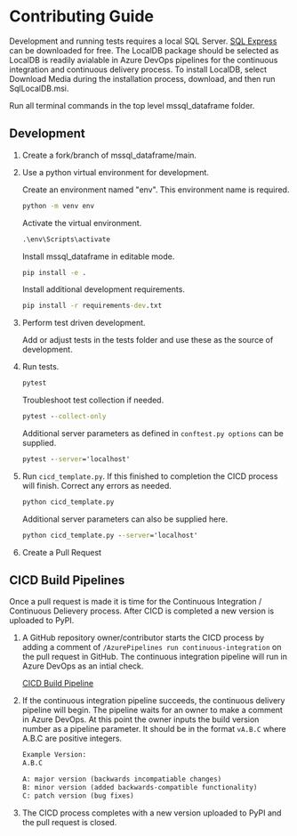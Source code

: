 # Contributing Guide

Development and running tests requires a local SQL Server. [SQL Express](https://www.microsoft.com/en-us/sql-server/sql-server-downloads) can be downloaded for free. The LocalDB package should be selected as LocalDB is readily avialable in Azure DevOps pipelines for the continuous integration and continuous delivery process. To install LocalDB, select Download Media during the installation process, download, and then run SqlLocalDB.msi.

Run all terminal commands in the top level mssql_dataframe folder.

## Development

1. Create a fork/branch of mssql_dataframe/main.

2. Use a python virtual environment for development.

    Create an environment named "env". This environment name is required.

    ``` cmd
    python -m venv env
    ```

    Activate the virtual environment.

    ``` cmd
    .\env\Scripts\activate
    ```

    Install mssql_dataframe in editable mode.

    ``` cmd
    pip install -e .
    ```

    Install additional development requirements.

    ``` cmd
    pip install -r requirements-dev.txt
    ```

3. Perform test driven development.

    Add or adjust tests in the tests folder and use these as the source of development.

4. Run tests.

    ``` cmd
    pytest
    ```

    Troubleshoot test collection if needed.

    ``` cmd
    pytest --collect-only
    ```

    Additional server parameters as defined in `conftest.py options` can be supplied.

    ``` cmd
    pytest --server='localhost'
    ```

5. Run `cicd_template.py`. If this finished to completion the CICD process will finish. Correct any errors as needed.

    ``` cmd
    python cicd_template.py
    ```

    Additional server parameters can also be supplied here.

    ``` cmd
    python cicd_template.py --server='localhost'
    ```

6. Create a Pull Request

## CICD Build Pipelines

Once a pull request is made it is time for the Continuous Integration / Continuous Delievery process. After CICD is completed a new version is uploaded to PyPI.

1. A GitHub repository owner/contributor starts the CICD process by adding a comment of `/AzurePipelines run continuous-integration` on the pull request in GitHub. The continuous integration pipeline will run in Azure DevOps as an intial check.

    [CICD Build Pipeline](https://dev.azure.com/jasoncook1989/mssql_dataframe/_build?definitionId=1)

2. If the continuous integration pipeline succeeds, the continuous delivery pipeline will begin. The pipeline waits for an owner to make a comment in Azure DevOps. At this point the owner inputs the build version number as a pipeline parameter. It should be in the format `vA.B.C` where A.B.C are positive integers.

    ```txt
    Example Version: 
    A.B.C

    A: major version (backwards incompatiable changes)
    B: minor version (added backwards-compatible functionality)
    C: patch version (bug fixes)
    ```

3. The CICD process completes with a new version uploaded to PyPI and the pull request is closed.
